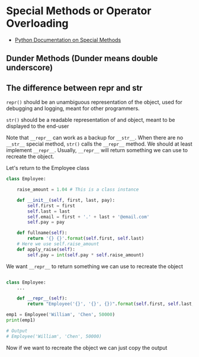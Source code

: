 # Special Methods or Operator Overloading 

* [Python Documentation on Special Methods](https://docs.python.org/3/reference/datamodel.html#special-method-names)

## Dunder Methods (Dunder means double underscore)

## The difference between __repr__ and __str__
`repr()` should be an unambiguous representation of the object, used for debugging and logging, meant for other programmers.

`str()` should be a readable representation of and object, meant to be displayed to the end-user

Note that `__repr__` can work as a backup for `__str__`. When there are no `__str__` special method, `str()` calls the `__repr__` method. We should at least implement `__repr__`. Usually, `__repr__` will return something we can use to recreate the object.

Let's return to the Employee class
```python
class Employee:

    raise_amount = 1.04 # This is a class instance

    def __init__(self, first, last, pay):
        self.first = first
        self.last = last
        self.email = first + '.' + last + '@email.com'
        self.pay = pay

    def fullname(self):
        return '{} {}'.format(self.first, self.last)
    # Here we use self.raise_amount
    def apply_raise(self):
        self.pay = int(self.pay * self.raise_amount)
```
We want `__repr__` to return something we can use to recreate the object

```python

class Employee:
    ...

    def __repr__(self):
        return "Employee('{}', '{}', {})".format(self.first, self.last, self.pay)

emp1 = Employee('William', 'Chen', 50000)
print(emp1)

# Output
# Employee('William', 'Chen', 50000)
```
Now if we want to recreate the object we can just copy the output 

